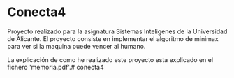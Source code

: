 # Conecta4

Proyecto realizado para la asignatura Sistemas Inteligenes de la Universidad de Alicante. El proyecto consiste en implementar el algoritmo de minimax para ver si la maquina puede vencer al humano.

La explicación de como he realizado este proyecto esta explicado en el fichero 'memoria.pdf'.# conecta4
